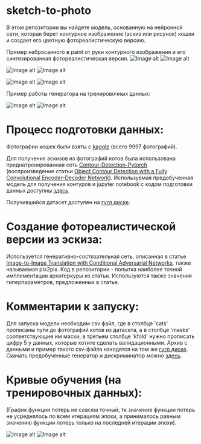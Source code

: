 # sketch-to-photo

В этом репозитории вы найдете модель, основанную на нейронной сети, которая берет контурное изображение (эскиз или рисунок) кошки и создает его цветную фотореалистическую версию.

Пример набросанного в paint от руки контурного изображения и его синтезированная фотореалистическая версия. 
![Image alt](https://github.com/adobshik/sketch-to-cat/blob/main/examples/1cat.png)
![Image alt](https://github.com/adobshik/sketch-to-cat/blob/main/examples/1mask.png)

![Image alt](https://github.com/adobshik/sketch-to-cat/blob/main/examples/2cat.png)
![Image alt](https://github.com/adobshik/sketch-to-cat/blob/main/examples/2mask.png)

![Image alt](https://github.com/adobshik/sketch-to-cat/blob/main/examples/3cat.png)
![Image alt](https://github.com/adobshik/sketch-to-cat/blob/main/examples/3mask.png)

Пример работы генератора на тренировочных данных:


![Image alt](https://github.com/adobshik/sketch-to-cat/blob/main/examples/0a1f3266-f6a8-4d26-9314-7e3fb1d492f6.png)
![Image alt](https://github.com/adobshik/sketch-to-cat/blob/main/examples/8b182abd-8191-4fe2-b81f-89b8f00f6a7c.png)

# Процесс подготовки данных:
Фотографии кошек были взяты с [kaggle](https://www.kaggle.com/crawford/cat-dataset) (всего 9997 фотографий). 

Для получения эскизов из фотографий котов была использована преднатренированная сеть [Contour-Detection-Pytorch](https://github.com/captanlevi/Contour-Detection-Pytorch) (воспроизведение статьи [Object Contour Detection with a Fully Convolutional Encoder-Decoder Network](https://arxiv.org/pdf/1603.04530.pdf)). Используемая предобученная модель для получения контуров и jupyter notebook с кодом подготовки данных доступны [здесь](https://drive.google.com/drive/folders/17Zuue0M3SX36m9dK_jl02gdxPVu_De9f?usp=sharing).

Получившийся датасет доступен на [гугл диске](https://drive.google.com/drive/folders/1Vac7WEmrV-NGRH9je6vXiDHDtw-Upp8f?usp=sharing).

# Создание фотореалистической версии из эскиза:  
Используется генеративно-состязательная сеть, описанная в статье [Image-to-Image Translation with Conditional Adversarial Networks](https://arxiv.org/pdf/1611.07004.pdf), также называемая pix2pix. Код в репозитории - попытка наиболее точной имплементации архитеркуры из статьи. Используются также значения гиперпараметров, предложенных в статье.

# Комментарии к запуску: 
Для запуска модели необходим csv файл, где в столбце 'cats' прописаны пути до фотографий котов из датасета, а в столбце 'masks' соответствующие им маски, в третьем столбце 'kfold' нужно прописать цифру 5 у данных, которые хотите сделать валидационными. Архив с данными и пример такого csv-файла находятся на том же [гугл диске](https://drive.google.com/drive/folders/1Vac7WEmrV-NGRH9je6vXiDHDtw-Upp8f?usp=sharing). Скачать предобученные генератор и дискриминатор можно [здесь](https://drive.google.com/drive/folders/1dh21no-tVoBcDiPDwtoqkCz6KvUnECj7?usp=sharing). 

#  Кривые обучения (на тренировочных данных):
(График функции потерь не совсем точный, тк значение функции потерь не усреднялось по всем итерациям эпохи, а принималось равным значению функции потерь только на последней итерации эпохи).


![Image alt](https://github.com/adobshik/sketch-to-cat/blob/main/examples/gen_testplot.png)
![Image alt](https://github.com/adobshik/sketch-to-cat/blob/main/examples/disc_testplot.png)

